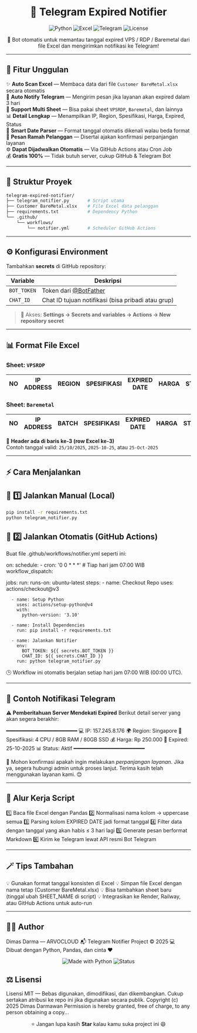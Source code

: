 <h1 align="center">🤖 Telegram Expired Notifier</h1>

<p align="center">
  <img src="https://img.shields.io/badge/Python-3.10+-blue?logo=python&logoColor=white" alt="Python">
  <img src="https://img.shields.io/badge/Excel-Automation-success?logo=microsoft-excel&logoColor=white" alt="Excel">
  <img src="https://img.shields.io/badge/Telegram-Bot-blue?logo=telegram&logoColor=white" alt="Telegram">
  <img src="https://img.shields.io/github/license/DimasDarma11/telegram-expired-notifier?color=lightgrey" alt="License">
</p>

<p align="center">
  🔔 Bot otomatis untuk memantau tanggal expired VPS / RDP / Baremetal dari file Excel dan mengirimkan notifikasi ke Telegram!
</p>

---

## 🚀 Fitur Unggulan

✨ **Auto Scan Excel** — Membaca data dari file `Customer BareMetal.xlsx` secara otomatis  
🤖 **Auto Notify Telegram** — Mengirim pesan jika layanan akan expired dalam 3 hari  
💾 **Support Multi Sheet** — Bisa pakai sheet `VPSRDP`, `Baremetal`, dan lainnya  
📊 **Detail Lengkap** — Menampilkan IP, Region, Spesifikasi, Harga, Expired, Status  
🧠 **Smart Date Parser** — Format tanggal otomatis dikenali walau beda format  
💬 **Pesan Ramah Pelanggan** — Disertai ajakan konfirmasi perpanjangan layanan  
⚙️ **Dapat Dijadwalkan Otomatis** — Via GitHub Actions atau Cron Job  
💰 **Gratis 100%** — Tidak butuh server, cukup GitHub & Telegram Bot  

---


## 📁 Struktur Proyek

```bash
telegram-expired-notifier/
├── telegram_notifier.py       # Script utama
├── Customer BareMetal.xlsx    # File Excel data pelanggan
├── requirements.txt           # Dependency Python
└── .github/
    └── workflows/
        └── notifier.yml       # Scheduler GitHub Actions
```

---

## ⚙️ Konfigurasi Environment

Tambahkan **secrets** di GitHub repository:

| Variable | Deskripsi |
|-----------|------------|
| `BOT_TOKEN` | Token dari [@BotFather](https://t.me/BotFather) |
| `CHAT_ID` | Chat ID tujuan notifikasi (bisa pribadi atau grup) |

> 📍 Akses: **Settings → Secrets and variables → Actions → New repository secret**

---

## 📊 Format File Excel

### Sheet: `VPSRDP`
| NO | IP ADDRESS | REGION | SPESIFIKASI | EXPIRED DATE | HARGA | STATUS |
|----|-------------|---------|--------------|---------------|--------|--------|

### Sheet: `Baremetal`
| NO | IP ADDRESS | BATCH | SPESIFIKASI | EXPIRED DATE | HARGA | STATUS |
|----|-------------|--------|--------------|---------------|--------|--------|

📝 **Header ada di baris ke-3 (row Excel ke-3)**  
Contoh tanggal valid: `25/10/2025`, `2025-10-25`, atau `25-Oct-2025`

---

## ⚡ Cara Menjalankan

## 🔹 1️⃣ Jalankan Manual (Local)
```bash
pip install -r requirements.txt
python telegram_notifier.py
```

## 🔹 2️⃣ Jalankan Otomatis (GitHub Actions)
Buat file .github/workflows/notifier.yml seperti ini:

on:
  schedule:
    - cron: '0 0 * * *'  # Tiap hari jam 07:00 WIB
  workflow_dispatch:

jobs:
  run:
    runs-on: ubuntu-latest
    steps:
      - name: Checkout Repo
        uses: actions/checkout@v3

      - name: Setup Python
        uses: actions/setup-python@v4
        with:
          python-version: '3.10'

      - name: Install Dependencies
        run: pip install -r requirements.txt

      - name: Jalankan Notifier
        env:
          BOT_TOKEN: ${{ secrets.BOT_TOKEN }}
          CHAT_ID: ${{ secrets.CHAT_ID }}
        run: python telegram_notifier.py
🕒 Workflow ini otomatis berjalan setiap hari jam 07:00 WIB (00:00 UTC).

---

## 📩 Contoh Notifikasi Telegram

⚠️ **Pemberitahuan Server Mendekati Expired**
Berikut detail server yang akan segera berakhir:

━━━━━━━━━━━━━━━━━━━━━━━
💻 IP: 157.245.8.176
🌍 Region: Singapore
🧩 Spesifikasi: 4 CPU / 8GB RAM / 80GB SSD
💰 Harga: Rp 250.000
📅 Expired: 25-10-2025
📊 Status: Aktif
━━━━━━━━━━━━━━━━━━━━━━━

🙏 Mohon konfirmasi apakah ingin melakukan *perpanjangan layanan*.
Jika ya, segera hubungi admin untuk proses lanjut.
Terima kasih telah menggunakan layanan kami. 😊

---

## 🧠 Alur Kerja Script

1️⃣ Baca file Excel dengan Pandas
2️⃣ Normalisasi nama kolom → uppercase semua
3️⃣ Parsing kolom EXPIRED DATE jadi format tanggal
4️⃣ Filter data dengan tanggal yang akan habis ≤ 3 hari lagi
5️⃣ Generate pesan berformat Markdown
6️⃣ Kirim ke Telegram lewat API resmi Bot Telegram

---

## 🪄 Tips Tambahan

💡 Gunakan format tanggal konsisten di Excel
💡 Simpan file Excel dengan nama tetap (Customer BareMetal.xlsx)
💡 Bisa tambahkan sheet baru (tinggal ubah SHEET_NAME di script)
💡 Integrasikan ke Render, Railway, atau GitHub Actions untuk auto-run

---

## 🧑‍💻 Author
Dimas Darma — ARVOCLOUD
📬 Telegram Notifier Project © 2025
💻 Dibuat dengan Python, Pandas, dan cinta ❤️

<p align="center"> <img src="https://img.shields.io/badge/Made%20With-Python-3776AB?logo=python&logoColor=white" alt="Made with Python"> <img src="https://img.shields.io/badge/Status-Aktif-success?style=flat-square" alt="Status"> </p>

## ⚖️ Lisensi
Lisensi MIT — Bebas digunakan, dimodifikasi, dan dikembangkan.
Cukup sertakan atribusi ke repo ini jika digunakan secara publik.
Copyright (c) 2025 Dimas Darmawan
Permission is hereby granted, free of charge, to any person obtaining a copy...
<p align="center"> ⭐️ Jangan lupa kasih <b>Star</b> kalau kamu suka project ini 😄 </p>
